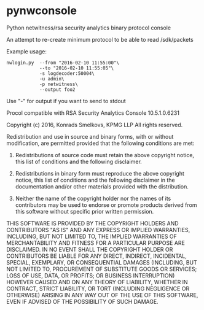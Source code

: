 # pynwconsole
Python netwitness/rsa security analytics binary protocol console

An attempt to re-create minimum protocol to be able to read /sdk/packets 

Example usage:

```
nwlogin.py  --from "2016-02-10 11:55:00"\
            --to "2016-02-10 11:55:05"\
            -s logdecoder:50004\
            -u admin\
            -p netwitness\
            --output foo2
```

Use "-" for output if you want to send to stdout

Procol compatible with RSA Security Analytics Console 10.5.1.0.6231

Copyright (c) 2016, Konrads Smelkovs, KPMG LLP
All rights reserved.

Redistribution and use in source and binary forms, with or without modification, are permitted provided that the following conditions are met:

1. Redistributions of source code must retain the above copyright notice, this list of conditions and the following disclaimer.

2. Redistributions in binary form must reproduce the above copyright notice, this list of conditions and the following disclaimer in the documentation and/or other materials provided with the distribution.

3. Neither the name of the copyright holder nor the names of its contributors may be used to endorse or promote products derived from this software without specific prior written permission.

THIS SOFTWARE IS PROVIDED BY THE COPYRIGHT HOLDERS AND CONTRIBUTORS "AS IS" AND ANY EXPRESS OR IMPLIED WARRANTIES, INCLUDING, BUT NOT LIMITED TO, THE IMPLIED WARRANTIES OF MERCHANTABILITY AND FITNESS FOR A PARTICULAR PURPOSE ARE DISCLAIMED. IN NO EVENT SHALL THE COPYRIGHT HOLDER OR CONTRIBUTORS BE LIABLE FOR ANY DIRECT, INDIRECT, INCIDENTAL, SPECIAL, EXEMPLARY, OR CONSEQUENTIAL DAMAGES (INCLUDING, BUT NOT LIMITED TO, PROCUREMENT OF SUBSTITUTE GOODS OR SERVICES; LOSS OF USE, DATA, OR PROFITS; OR BUSINESS INTERRUPTION) HOWEVER CAUSED AND ON ANY THEORY OF LIABILITY, WHETHER IN CONTRACT, STRICT LIABILITY, OR TORT (INCLUDING NEGLIGENCE OR OTHERWISE) ARISING IN ANY WAY OUT OF THE USE OF THIS SOFTWARE, EVEN IF ADVISED OF THE POSSIBILITY OF SUCH DAMAGE.

